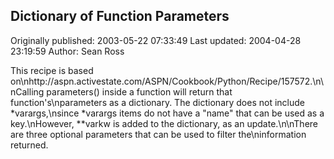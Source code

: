 ## Dictionary of Function Parameters 
Originally published: 2003-05-22 07:33:49 
Last updated: 2004-04-28 23:19:59 
Author: Sean Ross 
 
This recipe is based on\nhttp://aspn.activestate.com/ASPN/Cookbook/Python/Recipe/157572.\n\nCalling parameters() inside a function will return that function's\nparameters as a dictionary. The dictionary does not include *varargs,\nsince *varargs items do not have a "name" that can be used as a key.\nHowever, **varkw is added to the dictionary, as an update.\n\nThere are three optional parameters that can be used to filter the\ninformation returned.